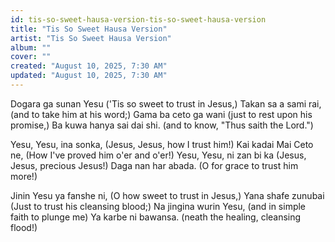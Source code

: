 ```yaml
---
id: tis-so-sweet-hausa-version-tis-so-sweet-hausa-version
title: "Tis So Sweet Hausa Version"
artist: "Tis So Sweet Hausa Version"
album: ""
cover: ""
created: "August 10, 2025, 7:30 AM"
updated: "August 10, 2025, 7:30 AM"
---
```


Dogara ga sunan Yesu
('Tis so sweet to trust in Jesus,)
Takan sa a sami rai, 
(and to take him at his word;)
Gama ba ceto ga wani
(just to rest upon his promise,)
Ba kuwa hanya sai dai shi.
(and to know, "Thus saith the Lord.")

Yesu, Yesu, ina sonka,
(Jesus, Jesus, how I trust him!)
Kai kadai Mai Ceto ne,
(How I've proved him o'er and o'er!) 
Yesu, Yesu, ni zan bi ka
(Jesus, Jesus, precious Jesus!) 
Daga nan har abada.
(O for grace to trust him more!)

Jinin Yesu ya fanshe ni,
(O how sweet to trust in Jesus,) 
Yana shafe zunubai
(Just to trust his cleansing blood;) 
Na jingina wurin Yesu,
(and in simple faith to plunge me) 
Ya karbe ni bawansa.
(neath the healing, cleansing flood!)